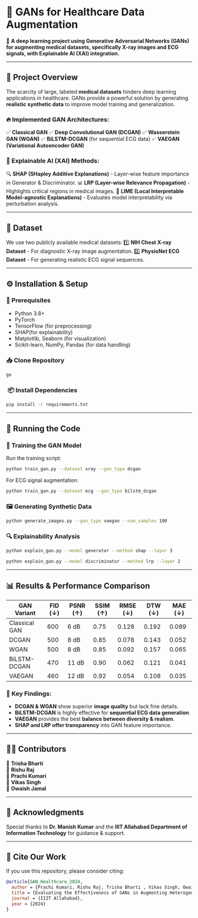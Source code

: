 # 🏥 GANs for Healthcare Data Augmentation

🚀 **A deep learning project using Generative Adversarial Networks (GANs) for augmenting medical datasets, specifically X-ray images and ECG signals, with Explainable AI (XAI) integration.**

---

## 📌 Project Overview

The scarcity of large, labeled **medical datasets** hinders deep learning applications in healthcare. GANs provide a powerful solution by generating **realistic synthetic data** to improve model training and generalization.

### 🔥 Implemented GAN Architectures:

✅ **Classical GAN**
✅ **Deep Convolutional GAN (DCGAN)**
✅ **Wasserstein GAN (WGAN)**
✅ **BiLSTM-DCGAN** (for sequential ECG data)
✅ **VAEGAN (Variational Autoencoder GAN)**

### 🧠 Explainable AI (XAI) Methods:

🔍 **SHAP (SHapley Additive Explanations)** - Layer-wise feature importance in Generator & Discriminator.
📊 **LRP (Layer-wise Relevance Propagation)** - Highlights critical regions in medical images.
📌 **LIME (Local Interpretable Model-agnostic Explanations)** - Evaluates model interpretability via perturbation analysis.

---

## 📂 Dataset

We use two publicly available medical datasets:
1️⃣ **NIH Chest X-ray Dataset** - For diagnostic X-ray image augmentation.
2️⃣ **PhysioNet ECG Dataset** - For generating realistic ECG signal sequences.

---

## ⚙️ Installation & Setup

### 🔧 Prerequisites

- Python 3.8+
- PyTorch
- TensorFlow (for preprocessing)
- SHAP(for explainability)
- Matplotlib, Seaborn (for visualization)
- Scikit-learn, NumPy, Pandas (for data handling)

### 📥 Clone Repository

```bash
go
```

###  📦 Install Dependencies

```bash
pip install -r requirements.txt
```

---

## 🚀 Running the Code

### 🔬 Training the GAN Model

Run the training script:

```bash
python train_gan.py --dataset xray --gan_type dcgan
```

For ECG signal augmentation:

```bash
python train_gan.py --dataset ecg --gan_type bilstm_dcgan
```

### 🖼️ Generating Synthetic Data

```bash
python generate_images.py --gan_type vaegan --num_samples 100
```

### 🔍 Explainability Analysis

```bash
python explain_gan.py --model generator --method shap --layer 3
```

```bash
python explain_gan.py --model discriminator --method lrp --layer 2
```

---

## 📊 Results & Performance Comparison

| GAN Variant   | FID (↓) | PSNR (↑) | SSIM (↑) | RMSE (↓) | DTW (↓) | MAE (↓) |
| ------------- | ------- | -------- | -------- | -------- | ------- | ------- |
| Classical GAN | 600     | 6 dB     | 0.75     | 0.128    | 0.192   | 0.089   |
| DCGAN         | 500     | 8 dB     | 0.85     | 0.078    | 0.143   | 0.052   |
| WGAN          | 500     | 8 dB     | 0.85     | 0.092    | 0.157   | 0.065   |
| BiLSTM-DCGAN  | 470     | 11 dB    | 0.90     | 0.062    | 0.121   | 0.041   |
| VAEGAN        | 460     | 12 dB    | 0.92     | 0.054    | 0.108   | 0.035   |

### 🎯 Key Findings:

- **DCGAN & WGAN** show superior **image quality** but lack fine details.
- **BiLSTM-DCGAN** is highly effective for **sequential ECG data generation**.
- **VAEGAN** provides the best **balance between diversity & realism**.
- **SHAP and LRP offer transparency** into GAN feature importance.

---


## 👨‍💻 Contributors

👤 **Trisha Bharti**\
👤 **Rishu Raj**\
👤 **Prachi Kumari**\
👤 **Vikas Singh**\
👤 **Owaish Jamal**

---


## 📢 Acknowledgments

Special thanks to **Dr. Manish Kumar** and the **IIIT Allahabad Department of Information Technology** for guidance & support.

---

## 🔗 Cite Our Work

If you use this repository, please consider citing:

```bibtex
@article{GAN_Healthcare_2024,
  author = {Prachi Kumari, Rishu Raj, Trisha Bharti , Vikas Singh, Owaish Jamal},
  title = {Evaluating the Effectiveness of GANs in Augmenting Heterogeneous Datasets for Healthcare Applications},
  journal = {IIIT Allahabad},
  year = {2024}
}
```

